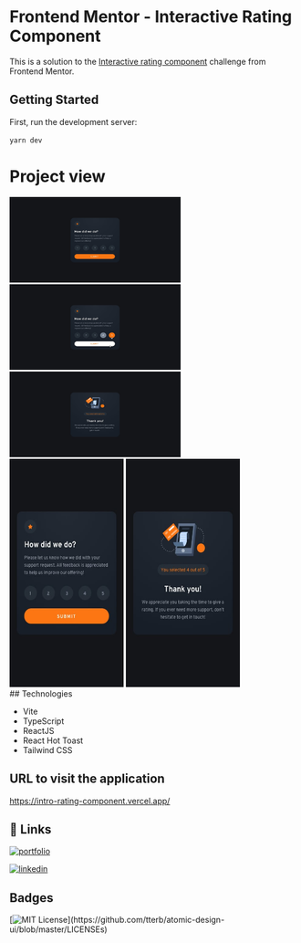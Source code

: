 # Frontend Mentor - Interactive Rating Component

This is a solution to the [Interactive rating component](https://www.frontendmentor.io/challenges/interactive-rating-component-koxpeBUmI) challenge from Frontend Mentor.

## Getting Started

First, run the development server:

`yarn dev`

# Project view

  <div>
    <img src="public/img/desktop-design.jpg" alt="Desktop design" width="300" height="150">
    <img src="public/img/active-states.jpg" alt="Desktop design" width="300" height="150">
    <img src="public/img/desktop-thank-you-state.jpg" alt="Desktop design" width="300" height="150">
  </div>
  <div>
    <img src="public/img/mobile-design.jpg" alt="Mobile design" width="200" height="400">
    <img src="public/img/mobile-thank-you-state.jpg" alt="Mobile design" width="200" height="400">
  </div>
## Technologies

- Vite
- TypeScript
- ReactJS
- React Hot Toast
- Tailwind CSS


## URL to visit the application

https://intro-rating-component.vercel.app/

## 🔗 Links
[![portfolio](https://img.shields.io/badge/my_portfolio-000?style=for-the-badge&logo=ko-fi&logoColor=white)](https://github.com/augustomoscardo)

[![linkedin](https://img.shields.io/badge/linkedin-0A66C2?style=for-the-badge&logo=linkedin&logoColor=white)](https://www.linkedin.com/in/augustomoscardo)

## Badges

[![MIT License](https://img.shields.io/apm/l/atomic-design-ui.svg?)](https://github.com/tterb/atomic-design-ui/blob/master/LICENSEs)

